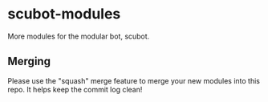 # scubot-modules
More modules for the modular bot, scubot.

## Merging
Please use the "squash" merge feature to merge your new modules into this repo. It helps keep the commit log clean!
